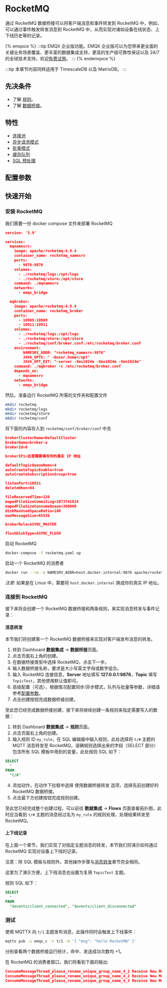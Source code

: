 # RocketMQ

通过 RocketMQ 数据桥接可以将客户端消息和事件转发到 RocketMQ 中，例如，可以通过事件触发转发消息到 RocketMQ 中，从而实现对诸如设备在线状态、上下线历史等的记录。

{% emqxce %}
:::tip
EMQX 企业版功能。EMQX 企业版可以为您带来更全面的关键业务场景覆盖、更丰富的数据集成支持，更高的生产级可靠性保证以及 24/7 的全球技术支持，欢迎[免费试用](https://www.emqx.com/zh/try?product=enterprise)。
:::
{% endemqxce %}

:::tip
本章节内容同样适用于 TimescaleDB 以及 MatrixDB。
:::

## 先决条件

- 了解 [规则](./rules.md)。
- 了解 [数据桥接](./data-bridges.md)。

## 特性

- [连接池](./data-bridges.md#连接池)
- [异步请求模式](./data-bridges.md#异步请求模式)
- [批量模式](./data-bridges.md#批量模式)
- [缓存队列](./data-bridges.md#缓存队列)
- [SQL 预处理](./data-bridges.md#SQL-预处理)

## 配置参数
<!-- TODO 链接到配置手册对应配置章节。 -->

## 快速开始

### 安装 RocketMQ

我们需要一份 docker compose 文件来部署 RocketMQ 

```json
version: '3.9'

services:
  mqnamesrv:
    image: apache/rocketmq:4.9.4
    container_name: rocketmq_namesrv
    ports:
      - 9876:9876
    volumes:
      - ./rocketmq/logs:/opt/logs
      - ./rocketmq/store:/opt/store
    command: ./mqnamesrv
    networks:
      - emqx_bridge

  mqbroker:
    image: apache/rocketmq:4.9.4
    container_name: rocketmq_broker
    ports:
      - 10909:10909
      - 10911:10911
    volumes:
      - ./rocketmq/logs:/opt/logs
      - ./rocketmq/store:/opt/store
      - ./rocketmq/conf/broker.conf:/etc/rocketmq/broker.conf
    environment:
        NAMESRV_ADDR: "rocketmq_namesrv:9876"
        JAVA_OPTS: " -Duser.home=/opt"
        JAVA_OPT_EXT: "-server -Xms1024m -Xmx1024m -Xmn1024m"
    command: ./mqbroker -c /etc/rocketmq/broker.conf
    depends_on:
      - mqnamesrv
    networks:
      - emqx_bridge
```

然后，准备运行 RocketMQ 所需的文件夹和配置文件

```bash
mkdir rocketmq
mkdir rocketmq/logs
mkdir rocketmq/store
mkdir rocketmq/conf
```
将下面的内容存入到 `rocketmq/conf/broker/conf` 中去

```json
brokerClusterName=DefaultCluster
brokerName=broker-a
brokerId=0

brokerIP1=这里需要填写你的真实 IP 地址

defaultTopicQueueNums=4
autoCreateTopicEnable=true
autoCreateSubscriptionGroup=true

listenPort=10911
deleteWhen=04

fileReservedTime=120
mapedFileSizeCommitLog=1073741824
mapedFileSizeConsumeQueue=300000
diskMaxUsedSpaceRatio=100
maxMessageSize=65536

brokerRole=ASYNC_MASTER

flushDiskType=ASYNC_FLUSH

```

启动 RocketMQ

```bash
docker-compose -f rocketmq.yaml up
```

启动一个 RocketMQ 的消费者
```bash
docker run --rm -e NAMESRV_ADDR=host.docker.internal:9876 apache/rocketmq:4.9.4 ./tools.sh org.apache.rocketmq.example.quickstart.Consumer
```

*注意*: 如果是在 Linux 中，需要将 `host.docker.internal` 换成你的真实 IP 地址。

### 连接到 RocketMQ

接下来将会创建一个 RocketMQ 数据桥接和两条规则，来实现消息转发与事件记录：

#### 消息转发

本节我们将创建第一个 RocketMQ 数据桥接来实现对客户端发布消息的转发。

1. 转到 Dashboard **数据集成** -> **数据桥接**页面。
2. 点击页面右上角的创建。
3. 在数据桥接类型中选择 RocketMQ，点击下一步。
4. 输入数据桥接名称，要求是大小写英文字母或数字组合。
5. 输入 RocketMQ 连接信息，**Server** 地址填写 **127.0.0.1:9876**，**Topic** 填写 `TopicTest`，其他使用默认值即可。
6. 高级配置（可选），根据情况配置同步/异步模式，队列与批量等参数，详细请参考[配置参数](#配置参数)。
7. 点击创建按钮完成数据桥接创建。

至此您已经完成数据桥接创建，接下来将继续创建一条规则来指定需要写入的数据：

1. 转到 Dashboard **数据集成** -> **规则**页面。
2. 点击页面右上角的创建。
3. 输入规则 ID `my_rule`，在 SQL 编辑器中输入规则，此处选择将 `t/#` 主题的 MQTT 消息转发至 RocketMQ，请确规则选择出来的字段（SELECT 部分）包含所有 SQL 模板中用到的变量，此处规则 SQL 如下：

  ```sql
  SELECT 
    *
  FROM
    "t/#"
  ```

4. 添加动作，在动作下拉框中选择 使用数据桥接转发 选项，选择先前创建好的 RocketMQ 数据桥接。
5. 点击最下方创建按钮完成规则创建。

至此您已经完成整个创建过程，可以前往 **数据集成** -> **Flows** 页面查看拓扑图，此时应当看到 `t/#` 主题的消息经过名为 `my_rule` 的规则处理，处理结果转发至 RocketMQ。

#### 上下线记录

在上面一个章节，我们实现了对指定主题消息的转发，本节我们将演示如何通过 RocketMQ 实现对设备上下线的记录。

注意：除 SQL 模板与规则外，其他操作步骤与[消息转发](#消息转发)章节完全相同。

这里为了演示方便，上下线消息也设置为复用 `TopicTest` 主题。

规则 SQL 如下：

```sql
SELECT
  *
FROM 
  "$events/client_connected", "$events/client_disconnected"
```

### 测试

使用 MQTTX 向 `t/1` 主题发布消息，此操作同时会触发上下线事件：

```bash
mqttx pub -i emqx_c -t t/1 -m '{ "msg": "hello RocketMQ" }'
```

分别查看两个数据桥接运行统计，命中、发送成功次数均 +1。

在 RocketMQ 的消费者窗口，我们将看到下面的输出:
```json
ConsumeMessageThread_please_rename_unique_group_name_4_1 Receive New Messages: [MessageExt [brokerName=broker-a, queueId=3, storeSize=581, queueOffset=0, sysFlag=0, bornTimestamp=1679037578889, bornHost=/172.26.83.106:43920, storeTimestamp=1679037578891, storeHost=/172.26.83.106:10911, msgId=AC1A536A00002A9F000000000000060E, commitLogOffset=1550, bodyCRC=7414108, reconsumeTimes=0, preparedTransactionOffset=0, toString()=Message{topic='TopicTest', flag=0, properties={MIN_OFFSET=0, MAX_OFFSET=8, CONSUME_START_TIME=1679037605342, CLUSTER=DefaultCluster}, body=[...], transactionId='null'}]]
ConsumeMessageThread_please_rename_unique_group_name_4_2 Receive New Messages: [MessageExt [brokerName=broker-a, queueId=3, storeSize=511, queueOffset=1, sysFlag=0, bornTimestamp=1679037580174, bornHost=/172.26.83.106:43920, storeTimestamp=1679037580176, storeHost=/172.26.83.106:10911, msgId=AC1A536A00002A9F0000000000000E61, commitLogOffset=3681, bodyCRC=1604860416, reconsumeTimes=0, preparedTransactionOffset=0, toString()=Message{topic='TopicTest', flag=0, properties={MIN_OFFSET=0, MAX_OFFSET=8, CONSUME_START_TIME=1679037605342, CLUSTER=DefaultCluster}, body=[...], transactionId='null'}]]
ConsumeMessageThread_please_rename_unique_group_name_4_3 Receive New Messages: [MessageExt [brokerName=broker-a, queueId=3, storeSize=458, queueOffset=2, sysFlag=0, bornTimestamp=1679037584933, bornHost=/172.26.83.106:43920, storeTimestamp=1679037584934, storeHost=/172.26.83.106:10911, msgId=AC1A536A00002A9F000000000000166E, commitLogOffset=5742, bodyCRC=383397630, reconsumeTimes=0, preparedTransactionOffset=0, toString()=Message{topic='TopicTest', flag=0, properties={MIN_OFFSET=0, MAX_OFFSET=8, CONSUME_START_TIME=1679037605342, CLUSTER=DefaultCluster}, body=[...], transactionId='null'}]]
```
